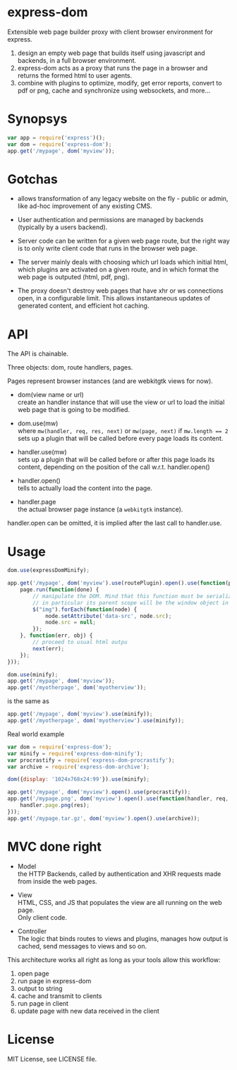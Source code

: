 express-dom
===========

Extensible web page builder proxy with client browser environment for express.

1. design an empty web page that builds itself using javascript and backends,
   in a full browser environment.
2. express-dom acts as a proxy that runs the page in a browser and returns
   the formed html to user agents.
3. combine with plugins to optimize, modify, get error reports, convert to pdf
   or png, cache and synchronize using websockets, and more...


# Synopsys

```js
var app = require('express')();
var dom = require('express-dom');
app.get('/mypage', dom('myview'));
```

# Gotchas

* allows transformation of any legacy website on the fly - public or admin, like
ad-hoc improvement of any existing CMS.

* User authentication and permissions are managed by backends (typically by a
users backend).

* Server code can be written for a given web page route, but the right way is
to only write client code that runs in the browser web page.

* The server mainly deals with choosing which url loads which initial html, 
which plugins are activated on a given route, and in which format the web page
is outputed (html, pdf, png).

* The proxy doesn't destroy web pages that have xhr or ws connections open,
in a configurable limit. This allows instantaneous updates of generated content,
and efficient hot caching.


# API

The API is chainable.

Three objects: dom, route handlers, pages.

Pages represent browser instances (and are webkitgtk views for now).

* dom(view name or url)  
	create an handler instance that will use the view or url to load the initial
	web page that is going to be modified.

* dom.use(mw)  
	where `mw(handler, req, res, next)` or `mw(page, next)` if `mw.length == 2`  
	sets up a plugin that will be called before every page loads its content.

* handler.use(mw)  
  sets up a plugin that will be called before or after this page loads its content,
	depending on the position of the call w.r.t. handler.open()

* handler.open()  
	tells to actually load the content into the page.

* handler.page  
	the actual browser page instance (a `webkitgtk` instance).

handler.open can be omitted, it is implied after the last call to handler.use.


# Usage

```js
dom.use(expressDomMinify);

app.get('/mypage', dom('myview').use(routePlugin).open().use(function(page, next) {
	page.run(function(done) {
		// manipulate the DOM. Mind that this function must be serializable,
		// in particular its parent scope will be the window object in the page
		$("img").forEach(function(node) {
			node.setAttribute('data-src', node.src);
			node.src = null;
		});
	}, function(err, obj) {
		// proceed to usual html outpu
		next(err);
	});
}));
```


```js
dom.use(minify);
app.get('/mypage', dom('myview'));
app.get('/myotherpage', dom('myotherview'));
```
is the same as
```js
app.get('/mypage', dom('myview').use(minify));
app.get('/myotherpage', dom('myotherview').use(minify));
```

Real world example

```js
var dom = require('express-dom');
var minify = require('express-dom-minify');
var procrastify = require('express-dom-procrastify');
var archive = require('express-dom-archive');

dom({display: '1024x768x24:99'}).use(minify);

app.get('/mypage', dom('myview').open().use(procrastify));
app.get('/mypage.png', dom('myview').open().use(function(handler, req, res, next) {
	handler.page.png(res);
}));
app.get('/mypage.tar.gz', dom('myview').open().use(archive));

```


# MVC done right

* Model  
  the HTTP Backends, called by authentication and XHR requests made
  from inside the web pages.

* View  
	HTML, CSS, and JS that populates the view are all running on the web page.  
	Only client code.

* Controller  
	The logic that binds routes to views and plugins, manages how output is
	cached, send messages to views and so on.

This architecture works all right as long as your tools allow this workflow:

1. open page
2. run page in express-dom
3. output to string
4. cache and transmit to clients
5. run page in client
6. update page with new data received in the client


# License

MIT License, see LICENSE file.


